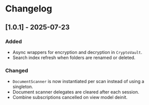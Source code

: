 # Changelog

## [1.0.1] - 2025-07-23
### Added
- Async wrappers for encryption and decryption in `CryptoVault`.
- Search index refresh when folders are renamed or deleted.

### Changed
- `DocumentScanner` is now instantiated per scan instead of using a singleton.
- Document scanner delegates are cleared after each session.
- Combine subscriptions cancelled on view model deinit.

